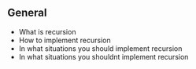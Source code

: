 ## General
- What is recursion  
- How to implement recursion  
- In what situations you should implement recursion  
- In what situations you shouldnt implement recursion  
